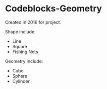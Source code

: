 # Codeblocks-Geometry

Created in 2016 for project.

Shape include:
- Line
- Square
- Fishing Nets

Geometry include:
- Cube
- Sphere
- Cylinder
